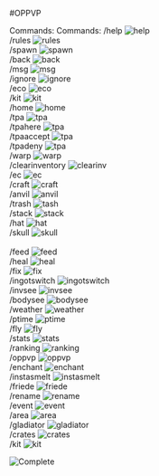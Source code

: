 #OPPVP




Commands:
Commands:
/help                ![help](https://progress-bar.dev/0/?scale=100&title=Complete&width=200&color=babaca&suffix=%)<br />
/rules               ![rules](https://progress-bar.dev/0/?scale=100&title=Complete&width=200&color=babaca&suffix=%)<br />
/spawn               ![spawn](https://progress-bar.dev/0/?scale=100&title=Complete&width=200&color=babaca&suffix=%)<br />
/back                ![back](https://progress-bar.dev/0/?scale=100&title=Complete&width=200&color=babaca&suffix=%)<br />
/msg                 ![msg](https://progress-bar.dev/0/?scale=100&title=Complete&width=200&color=babaca&suffix=%)<br />
/ignore              ![ignore](https://progress-bar.dev/0/?scale=100&title=Complete&width=200&color=babaca&suffix=%)<br />
/eco                 ![eco](https://progress-bar.dev/0/?scale=100&title=Complete&width=200&color=babaca&suffix=%)<br />
/kit                 ![kit](https://progress-bar.dev/0/?scale=100&title=Complete&width=200&color=babaca&suffix=%)<br />
/home                ![home](https://progress-bar.dev/0/?scale=100&title=Complete&width=200&color=babaca&suffix=%)<br />
/tpa                 ![tpa](https://progress-bar.dev/0/?scale=100&title=Complete&width=200&color=babaca&suffix=%)<br />
/tpahere             ![tpa](https://progress-bar.dev/0/?scale=100&title=Complete&width=200&color=babaca&suffix=%)<br />
/tpaaccept           ![tpa](https://progress-bar.dev/0/?scale=100&title=Complete&width=200&color=babaca&suffix=%)<br />
/tpadeny             ![tpa](https://progress-bar.dev/0/?scale=100&title=Complete&width=200&color=babaca&suffix=%)<br />
/warp                ![warp](https://progress-bar.dev/0/?scale=100&title=Complete&width=200&color=babaca&suffix=%)<br />
/clearinventory      ![clearinv](https://progress-bar.dev/0/?scale=100&title=Complete&width=200&color=babaca&suffix=%)<br />
/ec                  ![ec](https://progress-bar.dev/0/?scale=100&title=Complete&width=200&color=babaca&suffix=%)<br />
/craft               ![craft](https://progress-bar.dev/0/?scale=100&title=Complete&width=200&color=babaca&suffix=%)<br />
/anvil               ![anvil](https://progress-bar.dev/0/?scale=100&title=Complete&width=200&color=babaca&suffix=%)<br />
/trash               ![tash](https://progress-bar.dev/0/?scale=100&title=Complete&width=200&color=babaca&suffix=%)<br />
/stack               ![stack](https://progress-bar.dev/0/?scale=100&title=Complete&width=200&color=babaca&suffix=%)<br />
/hat                 ![hat](https://progress-bar.dev/0/?scale=100&title=Complete&width=200&color=babaca&suffix=%)<br />
/skull               ![skull](https://progress-bar.dev/0/?scale=100&title=Complete&width=200&color=babaca&suffix=%)<br />   
/feed                ![feed](https://progress-bar.dev/0/?scale=100&title=Complete&width=200&color=babaca&suffix=%)<br />
/heal                ![heal](https://progress-bar.dev/0/?scale=100&title=Complete&width=200&color=babaca&suffix=%)<br />
/fix                 ![fix](https://progress-bar.dev/0/?scale=100&title=Complete&width=200&color=babaca&suffix=%)<br />
/ingotswitch         ![ingotswitch](https://progress-bar.dev/0/?scale=100&title=Complete&width=200&color=babaca&suffix=%)<br />
/invsee              ![invsee](https://progress-bar.dev/0/?scale=100&title=Complete&width=200&color=babaca&suffix=%)<br />
/bodysee             ![bodysee](https://progress-bar.dev/0/?scale=100&title=Complete&width=200&color=babaca&suffix=%)<br />
/weather             ![weather](https://progress-bar.dev/0/?scale=100&title=Complete&width=200&color=babaca&suffix=%)<br />
/ptime               ![ptime](https://progress-bar.dev/0/?scale=100&title=Complete&width=200&color=babaca&suffix=%)<br />
/fly                 ![fly](https://progress-bar.dev/0/?scale=100&title=Complete&width=200&color=babaca&suffix=%)<br />
/stats               ![stats](https://progress-bar.dev/0/?scale=100&title=Complete&width=200&color=babaca&suffix=%)<br />
/ranking             ![ranking](https://progress-bar.dev/0/?scale=100&title=Complete&width=200&color=babaca&suffix=%)<br />
/oppvp               ![oppvp](https://progress-bar.dev/0/?scale=100&title=Complete&width=200&color=babaca&suffix=%)<br />
/enchant             ![enchant](https://progress-bar.dev/0/?scale=100&title=Complete&width=200&color=babaca&suffix=%)<br />
/instasmelt          ![instasmelt](https://progress-bar.dev/0/?scale=100&title=Complete&width=200&color=babaca&suffix=%)<br />
/friede              ![friede](https://progress-bar.dev/0/?scale=100&title=Complete&width=200&color=babaca&suffix=%)<br />
/rename              ![rename](https://progress-bar.dev/0/?scale=100&title=Complete&width=200&color=babaca&suffix=%)<br />
/event               ![event](https://progress-bar.dev/0/?scale=100&title=Complete&width=200&color=babaca&suffix=%)<br />
/area                ![area](https://progress-bar.dev/0/?scale=100&title=Complete&width=200&color=babaca&suffix=%)<br />
/gladiator           ![gladiator](https://progress-bar.dev/0/?scale=100&title=Complete&width=200&color=babaca&suffix=%)<br />
/crates              ![crates](https://progress-bar.dev/0/?scale=100&title=Complete&width=200&color=babaca&suffix=%)<br />
/kit                 ![kit](https://progress-bar.dev/0/?scale=100&title=Complete&width=200&color=babaca&suffix=%)<br />













![Complete](https://progress-bar.dev/0/?scale=100&title=Complete&width=200&color=babaca&suffix=%)
